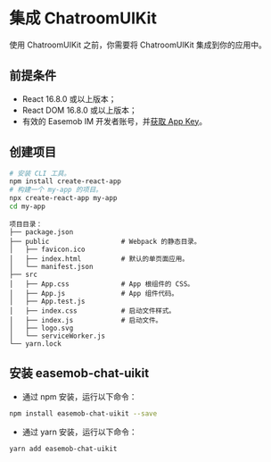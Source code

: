 # 集成 ChatroomUIKit

使用 ChatroomUIKit 之前，你需要将 ChatroomUIKit 集成到你的应用中。

## 前提条件

- React 16.8.0 或以上版本；
- React DOM 16.8.0 或以上版本；
- 有效的 Easemob IM 开发者账号，并[获取 App Key](/product/enable_and_configure_IM.html#获取环信即时通讯-im-的信息)。

## 创建项目

```bash
# 安装 CLI 工具。
npm install create-react-app
# 构建一个 my-app 的项目。
npx create-react-app my-app
cd my-app
```

```
项目目录：
├── package.json
├── public                  # Webpack 的静态目录。
│   ├── favicon.ico
│   ├── index.html          # 默认的单页面应用。
│   └── manifest.json
├── src
│   ├── App.css             # App 根组件的 CSS。
│   ├── App.js              # App 组件代码。
│   ├── App.test.js
│   ├── index.css           # 启动文件样式。
│   ├── index.js            # 启动文件。
│   ├── logo.svg
│   └── serviceWorker.js
└── yarn.lock
```

## 安装 easemob-chat-uikit

- 通过 npm 安装，运行以下命令：

```bash
npm install easemob-chat-uikit --save
```

- 通过 yarn 安装，运行以下命令：

```bash
yarn add easemob-chat-uikit
```


